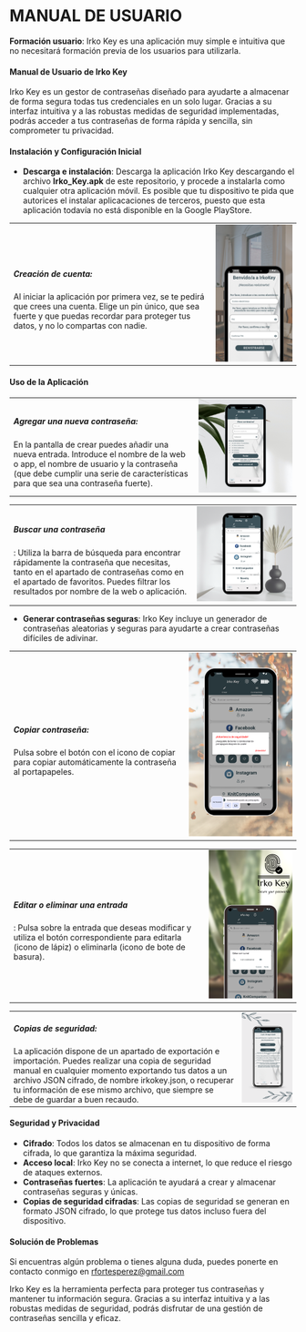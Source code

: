 
# MANUAL DE USUARIO

 **Formación usuario**: Irko Key es una aplicación muy simple e intuitiva que no necesitará formación previa de los usuarios para utilizarla.
#### Manual de Usuario de Irko Key
 
Irko Key es un gestor de contraseñas diseñado para ayudarte a almacenar de forma segura todas tus credenciales en un solo lugar. Gracias a su interfaz intuitiva y a las robustas medidas de seguridad implementadas, podrás acceder a tus contraseñas de forma rápida y sencilla, sin comprometer tu privacidad.

#### Instalación y Configuración Inicial

* **Descarga e instalación**: Descarga la aplicación Irko Key descargando el archivo **Irko_Key.apk** de este repositorio, y procede a instalarla como cualquier otra aplicación móvil. Es posible que tu dispositivo te pida que autorices el instalar aplicacaciones de terceros, puesto que esta aplicación todavía no está disponible en la Google PlayStore.
<table>
  <tr>
  
<td> <h5>Creación de cuenta:</h5> Al iniciar la aplicación por primera vez, se te pedirá que crees una cuenta. Elige un pin único, que sea fuerte y que puedas recordar para proteger tus datos, y no lo compartas con nadie.</td>

<td><img src = "/doc/img/mockups/registro.png" alt = "pantalla registro"/></td>
  </tr>
</table>



#### Uso de la Aplicación
<table>
 <tr>
  <td> <h5> Agregar una nueva contraseña:</h5> En la pantalla de crear puedes añadir una nueva entrada. Introduce el nombre de la web o app, el nombre de usuario y la contraseña (que debe cumplir una serie de características para que sea una contraseña fuerte).</td>
  <td><img src = "/doc/img/mockups/crear.png" alt = "Formulario de registro"/></td>
 <tr>
</table>

<table>
 <tr>
  <td> <h5>Buscar una contraseña</h5>: Utiliza la barra de búsqueda para encontrar rápidamente la contraseña que necesitas, tanto en el apartado de contraseñas como en el apartado de favoritos. Puedes filtrar los resultados por nombre de la web o aplicación.</td>
 <td><img src = "/doc/img/mockups/listado.png" alt = "Formulario de registro"/></td>
 </tr>
 </table>

  
* **Generar contraseñas seguras**: Irko Key incluye un generador de contraseñas aleatorias y seguras para ayudarte a crear contraseñas difíciles de adivinar.
  
<table>
 <tr>
  <td> <h5>Copiar contraseña:</h5> Pulsa sobre el botón con el icono de copiar para copiar automáticamente la contraseña al portapapeles.
<td><img src = "/doc/img/mockups/copiar.png" alt = "Formulario de registro"/></td>
</tr>
</table>

<table>
 <tr>
  <td> <h5>Editar o eliminar una entrada</h5>: Pulsa sobre la entrada que deseas modificar y utiliza el botón correspondiente para editarla (icono de lápiz) o eliminarla (icono de bote de basura).</td>
  <td><img src = "/doc/img/mockups/editar.png" alt = "Formulario de registro"/></td>
  </tr>
  </table>

 <table>
 <tr>
  <td> <h5>Copias de seguridad:</h5> La aplicación dispone de un apartado de exportación e importación. Puedes realizar una copia de seguridad manual en cualquier momento exportando tus datos a un archivo JSON cifrado, de nombre irkokey.json, o recuperar tu información de ese mismo archivo, que siempre se debe de guardar a buen recaudo.</td>

<td><img src = "/doc/img/mockups/backup2.png" alt = "Formulario de registro"/></td>
</tr>
</table> 


#### Seguridad y Privacidad

* **Cifrado**: Todos los datos se almacenan en tu dispositivo de forma cifrada, lo que garantiza la máxima seguridad.
* **Acceso local**: Irko Key no se conecta a internet, lo que reduce el riesgo de ataques externos.
* **Contraseñas fuertes**: La aplicación te ayudará a crear y almacenar contraseñas seguras y únicas.
* **Copias de seguridad cifradas**: Las copias de seguridad se generan en formato JSON cifrado, lo que protege tus datos incluso fuera del dispositivo.

#### Solución de Problemas

Si encuentras algún problema o tienes alguna duda, puedes ponerte en contacto conmigo en rfortesperez@gmail.com

Irko Key es la herramienta perfecta para proteger tus contraseñas y mantener tu información segura. Gracias a su interfaz intuitiva y a las robustas medidas de seguridad, podrás disfrutar de una gestión de contraseñas sencilla y eficaz.